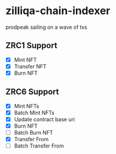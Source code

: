 # zilliqa-chain-indexer
prodpeak sailing on a wave of txs

## ZRC1 Support
- [x] Mint NFT
- [x] Transfer NFT
- [X] Burn NFT

## ZRC6 Support
- [x] Mint NFTs
- [x] Batch Mint NFTs
- [x] Update contract base uri
- [X] Burn NFT
- [ ] Batch Burn NFT
- [X] Transfer From
- [ ] Batch Transfer From